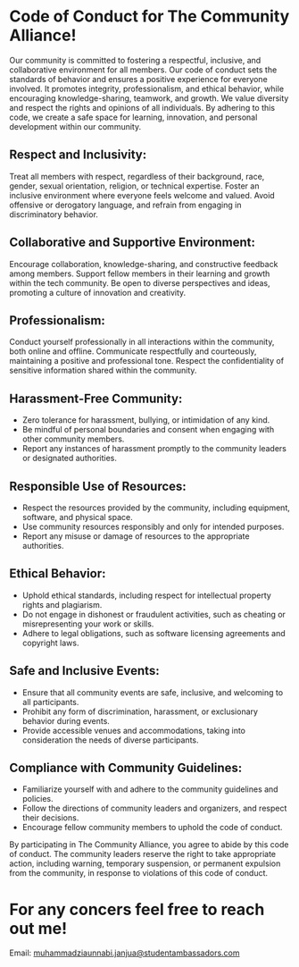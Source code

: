 # Code of Conduct for The Community Alliance!
Our community is committed to fostering a respectful, inclusive, and collaborative environment for all members. Our code of conduct sets the standards of behavior and ensures a positive experience for everyone involved. It promotes integrity, professionalism, and ethical behavior, while encouraging knowledge-sharing, teamwork, and growth. We value diversity and respect the rights and opinions of all individuals. By adhering to this code, we create a safe space for learning, innovation, and personal development within our  community.

##  Respect and Inclusivity:

Treat all members with respect, regardless of their background, race, gender, sexual orientation, religion, or technical expertise.
Foster an inclusive environment where everyone feels welcome and valued.
Avoid offensive or derogatory language, and refrain from engaging in discriminatory behavior.

##  Collaborative and Supportive Environment:

Encourage collaboration, knowledge-sharing, and constructive feedback among members.
Support fellow members in their learning and growth within the tech community.
Be open to diverse perspectives and ideas, promoting a culture of innovation and creativity.

##  Professionalism:

Conduct yourself professionally in all interactions within the community, both online and offline.
Communicate respectfully and courteously, maintaining a positive and professional tone.
Respect the confidentiality of sensitive information shared within the community.

##  Harassment-Free Community:

- Zero tolerance for harassment, bullying, or intimidation of any kind.
- Be mindful of personal boundaries and consent when engaging with other community members.
- Report any instances of harassment promptly to the community leaders or designated authorities.

##  Responsible Use of Resources:

- Respect the resources provided by the community, including equipment, software, and physical space.
- Use community resources responsibly and only for intended purposes.
- Report any misuse or damage of resources to the appropriate authorities.

##  Ethical Behavior:

- Uphold ethical standards, including respect for intellectual property rights and plagiarism.
- Do not engage in dishonest or fraudulent activities, such as cheating or misrepresenting your work or skills.
- Adhere to legal obligations, such as software licensing agreements and copyright laws.

##  Safe and Inclusive Events:

- Ensure that all community events are safe, inclusive, and welcoming to all participants.
- Prohibit any form of discrimination, harassment, or exclusionary behavior during events.
- Provide accessible venues and accommodations, taking into consideration the needs of diverse participants.

##  Compliance with Community Guidelines:

- Familiarize yourself with and adhere to the community guidelines and policies.
- Follow the directions of community leaders and organizers, and respect their decisions.
- Encourage fellow community members to uphold the code of conduct.

By participating in The Community Alliance, you agree to abide by this code of conduct. The community leaders reserve the right to take appropriate action, including warning, temporary suspension, or permanent expulsion from the community, in response to violations of this code of conduct.

# For any concers feel free to reach out me!
Email: muhammadziaunnabi.janjua@studentambassadors.com
